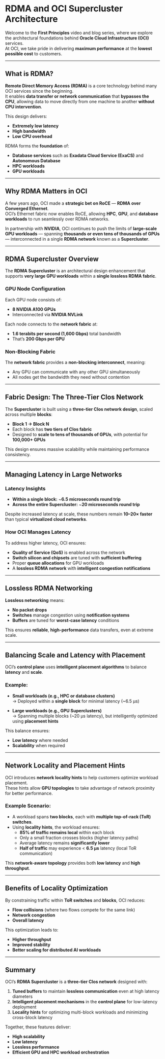 # RDMA and OCI Supercluster Architecture

Welcome to the **First Principles** video and blog series, where we explore the architectural foundations behind **Oracle Cloud Infrastructure (OCI)** services.  
At OCI, we take pride in delivering **maximum performance** at the **lowest possible cost** to customers.

---

## What is RDMA?

**Remote Direct Memory Access (RDMA)** is a core technology behind many OCI services since the beginning.  
It enables **data transfer or network communication** that **bypasses the CPU**, allowing data to move directly from one machine to another **without CPU intervention**.  

This design delivers:
- **Extremely low latency**
- **High bandwidth**
- **Low CPU overhead**

RDMA forms the **foundation** of:
- **Database services** such as **Exadata Cloud Service (ExaCS)** and **Autonomous Database**
- **HPC workloads**
- **GPU workloads**

---

## Why RDMA Matters in OCI

A few years ago, OCI made a **strategic bet on RoCE** — **RDMA over Converged Ethernet**.  
OCI’s Ethernet fabric now enables RoCE, allowing **HPC**, **GPU**, and **database workloads** to run seamlessly over RDMA networks.  

In partnership with **NVIDIA**, OCI continues to push the limits of **large-scale GPU workloads** — spanning **thousands or even tens of thousands of GPUs** — interconnected in a single **RDMA network** known as a **Supercluster**.

---

## RDMA Supercluster Overview

The **RDMA Supercluster** is an architectural design enhancement that supports **very large GPU workloads** within a **single lossless RDMA fabric**.

### GPU Node Configuration

Each GPU node consists of:
- **8 NVIDIA A100 GPUs**  
- Interconnected via **NVIDIA NVLink**

Each node connects to the **network fabric** at:
- **1.6 terabits per second (1,600 Gbps)** total bandwidth  
- That’s **200 Gbps per GPU**

### Non-Blocking Fabric

The **network fabric** provides a **non-blocking interconnect**, meaning:
- Any GPU can communicate with any other GPU simultaneously  
- All nodes get the bandwidth they need without contention  

---

## Fabric Design: The Three-Tier Clos Network

The **Supercluster** is built using a **three-tier Clos network design**, scaled across multiple **blocks**:

- **Block 1 → Block N**  
- Each block has **two tiers of Clos fabric**  
- Designed to **scale to tens of thousands of GPUs**, with potential for **100,000+ GPUs**

This design ensures massive scalability while maintaining performance consistency.

---

## Managing Latency in Large Networks

### Latency Insights
- **Within a single block:** ~**6.5 microseconds round trip**
- **Across the entire Supercluster:** ~**20 microseconds round trip**

Despite increased latency at scale, these numbers remain **10–20× faster** than typical **virtualized cloud networks**.

### How OCI Manages Latency

To address higher latency, OCI ensures:
- **Quality of Service (QoS)** is enabled across the network  
- **Switch silicon and chipsets** are tuned with **sufficient buffering**  
- Proper **queue allocations** for GPU workloads  
- A **lossless RDMA network** with **intelligent congestion notifications**

---

## Lossless RDMA Networking

**Lossless networking** means:
- **No packet drops**
- **Switches** manage congestion using **notification systems**
- **Buffers** are tuned for **worst-case latency** conditions

This ensures **reliable**, **high-performance** data transfers, even at extreme scale.

---

## Balancing Scale and Latency with Placement

OCI’s **control plane** uses **intelligent placement algorithms** to balance **latency** and **scale**.

### Example:

- **Small workloads (e.g., HPC or database clusters)**  
  → Deployed within a **single block** for minimal latency (~6.5 µs)

- **Large workloads (e.g., GPU Superclusters)**  
  → Spanning multiple blocks (~20 µs latency), but intelligently optimized using **placement hints**

This balance ensures:
- **Low latency** where needed  
- **Scalability** when required  

---

## Network Locality and Placement Hints

OCI introduces **network locality hints** to help customers optimize workload placement.  
These hints allow **GPU topologies** to take advantage of network proximity for better performance.

### Example Scenario:
- A workload spans **two blocks**, each with **multiple top-of-rack (ToR) switches**.
- Using **locality hints**, the workload ensures:
  - **85% of traffic remains local** within each block
  - Only a small fraction crosses blocks (higher latency paths)
  - Average latency remains **significantly lower**
  - **Half of traffic** may experience < **6.5 µs** latency (local ToR communication)

This **network-aware topology** provides both **low latency** and **high throughput**.

---

## Benefits of Locality Optimization

By constraining traffic within **ToR switches** and **blocks**, OCI reduces:
- **Flow collisions** (where two flows compete for the same link)
- **Network congestion**
- **Overall latency**

This optimization leads to:
- **Higher throughput**
- **Improved stability**
- **Better scaling for distributed AI workloads**

---

## Summary

OCI’s **RDMA Supercluster** is a **three-tier Clos network** designed with:
1. **Tuned buffers** to maintain **lossless communication** even at high latency diameters  
2. **Intelligent placement mechanisms** in the **control plane** for low-latency deployment  
3. **Locality hints** for optimizing multi-block workloads and minimizing cross-block latency  

Together, these features deliver:
- **High scalability**
- **Low latency**
- **Lossless performance**
- **Efficient GPU and HPC workload orchestration**

